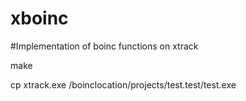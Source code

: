 # xboinc

#Implementation of boinc functions on xtrack

make

cp xtrack.exe /boinclocation/projects/test.test/test.exe
